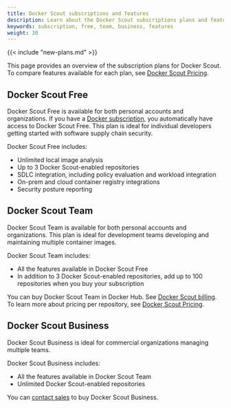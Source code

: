 ```yaml
---
title: Docker Scout subscriptions and features
description: Learn about the Docker Scout subscriptions plans and features
keywords: subscription, free, team, business, features
weight: 30
---
```


{{< include "new-plans.md" >}}

This page provides an overview of the subscription plans for Docker Scout. To compare features available for each plan, see [Docker Scout Pricing](https://docker.com/products/docker-scout).

## Docker Scout Free

Docker Scout Free is available for both personal accounts and organizations. If you have a [Docker subscription](./core-subscription/details.md), you automatically have access to Docker Scout Free. This plan is ideal for individual developers getting started with software supply chain security.

Docker Scout Free includes:

- Unlimited local image analysis
- Up to 3 Docker Scout-enabled repositories
- SDLC integration, including policy evaluation and workload integration
- On-prem and cloud container registry integrations
- Security posture reporting

## Docker Scout Team

Docker Scout Team is available for both personal accounts and organizations. This plan is ideal for development teams developing and maintaining multiple container images.

Docker Scout Team includes:

- All the features available in Docker Scout Free
- In addition to 3 Docker Scout-enabled repositories, add up to 100 repositories when you buy your subscription

You can buy Docker Scout Team in Docker Hub. See [Docker Scout billing](../billing/scout-billing.md). To learn more about pricing per repository, see [Docker Scout Pricing](https://www.docker.com/products/docker-scout/).

## Docker Scout Business

Docker Scout Business is ideal for commercial organizations managing multiple teams. 

Docker Scout Business includes:

- All the features available in Docker Scout Team
- Unlimited Docker Scout-enabled repositories

You can [contact sales](https://www.docker.com/products/docker-scout/) to buy Docker Scout Business.
